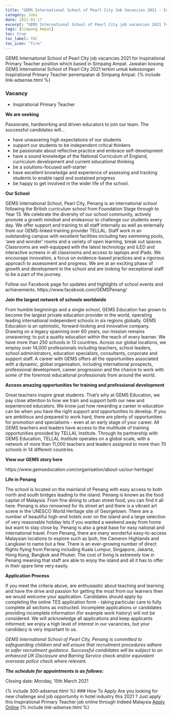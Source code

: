 ```yaml
---
title: "GEMS International School of Pearl City Job Vacancies 2021 - Inspirational Primary Teacher" 
category: Jobs 
date: 2021-02-17 
excerpt: "GEMS International School of Pearl City job vacancies 2021 for Inspirational Primary Teacher position which based in Simpang Ampat. Jawatan kosong GEMS International School of Pearl City 2021 terkini untuk kekosongan Inspirational Primary Teacher penempatan di Simpang Ampat" 
tags: [Simpang Ampat] 
toc: true 
toc_label: TOC 
toc_icon: "fire" 
--- 
```


GEMS International School of Pearl City job vacancies 2021 for Inspirational Primary Teacher position which based in Simpang Ampat. Jawatan kosong GEMS International School of Pearl City 2021 terkini untuk kekosongan Inspirational Primary Teacher penempatan di Simpang Ampat. 
{% include link-adsense.html %} 
### Vacancy 
- Inspirational Primary Teacher 
<div><div><p><b>We are seeking</b></p>
<p>
Passionate, hardworking and driven educators to join our team. The successful candidates will&#8230;</p>
<ul>
<li>have unwavering high expectations of our students</li>
<li>support our students to be independent critical thinkers</li>
<li>be passionate about reflective practice and embrace self-development</li>
<li>have a sound knowledge of the National Curriculum of England, curriculum development and current educational thinking</li>
<li>be a solutions-focused self-starter</li>
<li>have excellent knowledge and experience of assessing and tracking students to enable rapid and sustained progress</li>
<li>be happy to get involved in the wider life of the school.</li>
</ul>
<p><b>Our School</b></p>
<p>
GEMS International School, Pearl City, Penang is an international school following the British curriculum school from Foundation Stage through to Year 13. We celebrate the diversity of our school community, actively promote a growth mindset and endeavour to challenge our students every day. We offer support and training to all staff internally as well as externally from our GEMS-linked training provider TELLAL. Staff work in an outstanding campus with excellent facilities including two swimming pools, &#8216;awe and wonder&#8217; rooms and a variety of open learning, break out spaces. Classrooms are well-equipped with the latest technology and iLED and interactive screens in all classrooms and access to laptops and iPads. We encourage innovation, a focus on evidence-based practices and a rigorous approach to assessment and progress. We are at an exciting phase of growth and development in the school and are looking for exceptional staff to be a part of the journey.</p>
<p>
Follow our Facebook page for updates and highlights of school events and achievements. https://www.facebook.com/GEMSPenang/</p>
<p><b>
Join the largest network of schools worldwide</b></p>
<p>
From humble beginnings and a single school, GEMS Education has grown to become the largest private education provider in the world, operating leading international independent schools in six regions globally. GEMS Education is an optimistic, forward-looking and innovative company. Drawing on a legacy spanning over 60 years, our mission remains unwavering: to put a quality education within the reach of every learner. We have more than 250 schools in 13 countries. Across our global locations, we employ over 14,000 professionals including teachers, school leaders, school administrators, education specialists, consultants, corporate and support staff. A career with GEMS offers all the opportunities associated with a dynamic, global organisation, including international prospects, professional development, career progression and the chance to work with some of the foremost educational professionals from around the world.</p>
<p><b>
Access amazing opportunities for training and professional development</b></p>
<p>
Great teachers inspire great students. That&#8217;s why at GEMS Education, we pay close attention to how we train and support both our new and experienced educators. We know just how rewarding a career in education can be when you have the right support and opportunities to develop. If you are ambitious and prepared to work hard, there are plenty of opportunities for promotion and specialisms - even at an early stage of your career. All GEMS teachers and leaders have access to the multitude of training opportunities provided by TELLAL Institute. Through its partnership with GEMS Education, TELLAL Institute operates on a global scale, with a network of more than 11,000 teachers and leaders assigned to more than 70 schools in 14 different countries.</p>
<p><b>
View our GEMS story here</b></p>
<p>
https://www.gemseducation.com/organisation/about-us/our-heritage/</p>
<p><b>
Life in Penang</b></p>
<p>
The school is located on the mainland of Penang with easy access to both north and south bridges leading to the island. Penang is known as the food capital of Malaysia. From fine dining to urban street food, you can find it all here. Penang is also renowned for its street art and there is a vibrant art scene in the UNESCO World Heritage site of Georgetown. There are a number of beautiful high-end hotels over on the island and a large selection of very reasonable holiday lets if you wanted a weekend away from home but want to stay close by. Penang is also a great base for easy national and international travel. From Penang, there are many wonderful easy-to-access Malaysian locations to explore such as Ipoh, the Cameron Highlands and Langkawi to name but a few. There is an ever-growing number of direct flights flying from Penang including Kuala Lumpur, Singapore, Jakarta, Hong Kong, Bangkok and Phuket. The cost of living is extremely low in Penang meaning that staff are able to enjoy the island and all it has to offer in their spare time very easily.</p>
<p><b>
Application Process</b></p>
<p>
If you meet the criteria above, are enthusiastic about teaching and learning and have the drive and passion for getting the most from our learners then we would welcome your application. Candidates should apply by completing the online TES application form - taking particular care to fully complete all sections as instructed. Incomplete applications or candidates providing incomplete information (for example work history) will not be considered. We will acknowledge all applications and keep applicants informed; we enjoy a high level of interest in our vacancies, but your candidacy is very important to us.</p>
<p><i>
GEMS International School of Pearl City, Penang is committed to safeguarding children and will ensure that recruitment procedures adhere to safer recruitment guidance. Successful candidates will be subject to an enhanced UK Disclosure and Barring Service check and/or equivalent overseas police check where relevant.</i></p>
<p><b><i>
The schedule for appointments is as follows:</i></b></p>
<p>
Closing date: Monday, 15th March 2021</p></div></div> 
{% include 300-adsense.html %} 
### How To Apply 
Are you looking for new challenge and job opportunity in hotel industry this 2021 ?
Just apply this Inspirational Primary Teacher job online through Indeed Malaysia 
<a href="https://malaysia.indeed.com/viewjob?jk=3eeec9438001b341" class="btn btn--info" target="_blank" rel="nofollow noopenner">Apply Online</a> 
{% include link-adsense.html %} 